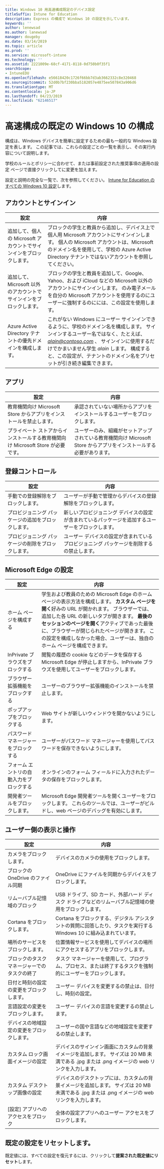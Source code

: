 ```yaml
---
title: Windows 10 用高速構成既定のデバイス設定
titleSuffix: Intune for Education
description: Express の構成で Windows 10 の設定を示しています。
keywords: ''
author: lenewsad
ms.author: lanewsad
manager: dougeby
ms.date: 03/14/2019
ms.topic: article
ms.prod: ''
ms.service: microsoft-intune
ms.technology: ''
ms.assetid: 2221009e-68cf-4171-8118-0d750b0f35f1
searchScope:
- IntuneEDU
ms.openlocfilehash: e56618420c1726f66bb7d3ab3662332c8e320468
ms.sourcegitcommit: 52d0b7bf230bba5182057e4875ee507843a906d6
ms.translationtype: MT
ms.contentlocale: ja-JP
ms.lasthandoff: 04/23/2019
ms.locfileid: "62146517"
---
```

# <a name="default-windows-10-configurations-in-express-configuration"></a>高速構成の既定の Windows 10 の構成
構成は、Windows デバイスを簡単に設定するための最も一般的な Windows 設定を表します。 この記事では、これらの設定ごとの一覧を表示し、その実行内容について説明します。

学校のルールとポリシーに合わせて、または事前設定された推奨事項の適用の設定 ページで直接クリックしてに変更を加えます。

設定と説明の完全な一覧で、次を参照してください。 [Intune for Education のすべての Windows 10 設定](all-edu-settings-windows.md)します。 

## <a name="accounts-and-sign-in"></a>アカウントとサインイン 

|設定|内容|  
|---|---|
|追加して、個人の Microsoft アカウントでサインインをブロックします。 |ブロックの学生と教員から追加し、デバイス上で個人用 Microsoft アカウントにサインインします。 個人の Microsoft アカウントは、Microsoft のドメイン名を使用して、学校の Azure Active Directory テナントではないアカウントを参照してください。|  
|追加して、Microsoft 以外のアカウントでサインインをブロックします。|ブロックの学生と教員を追加して、Google、Yahoo、および iCloud などの Microsoft 以外のアカウントにサインインします。 のみ電子メールを自分の Microsoft アカウントを使用するのにユーザーに強制するのにには、この設定を使用します。|
|Azure Active Directory テナントの優先ドメインを構成します。|これがない Windows にユーザー サインインできるように、学校のドメイン名を構成します。 サインインするユーザー名ではなく、たとえば、 *alain@contoso.com* 、 サインインに使用するだけでかまいません学生 *alain* します。 構成すると、この設定が、テナントのドメイン名をプリセットが引き続き編集できます。|   

## <a name="apps"></a>アプリ   
|設定|内容|  
|---|---|
|教育機関向け Microsoft Store からアプリをインストールを禁止します。|承認されていない場所からアプリをインストールするユーザーをブロックします。|  
|プライベート ストアからインストールする教育機関向け Microsoft Store が必要です。|ユーザーのみ、組織がセットアップされている教育機関向け Microsoft Store からアプリをインストールする必要があります。|  

## <a name="enrollment-controls"></a>登録コントロール  
|設定|内容| 
|---|---|
|手動での登録解除をブロックします。|ユーザーが手動で管理からデバイスの登録解除をブロックします。|
|プロビジョニング パッケージの追加をブロックします。|新しいプロビジョニング デバイスの設定が含まれているパッケージを追加するユーザーをブロックします。|
|プロビジョニング パッケージの削除をブロックします。|ユーザー デバイスの設定が含まれているプロビジョニング パッケージを削除するの禁止します。|  

## <a name="microsoft-edge-settings"></a>Microsoft Edge の設定  
|設定|内容|
|---|---|
|ホーム ページを構成する|学生および教員のための Microsoft Edge のホーム ページの表示方法を構成します。 **カスタム ページを開く**好みの URL が開かれます。 ブラウザーでは、追加した各 URL の新しいタブが開きます。 **最後のセッションのページを開く**アクティブであった最後に、ブラウザーが閉じられたページが開きます。 この設定を構成しなかった場合、ユーザーは、独自のホーム ページを構成できます。| 
|InPrivate ブラウズをブロックする|閲覧の履歴の cookie などのデータを保存する Microsoft Edge が停止しますから、InPrivate ブラウズを使用してユーザーをブロックします。|  
|ブラウザー拡張機能をブロックする|ユーザーのブラウザー拡張機能のインストールを禁止します。|
|ポップアップをブロックする|Web サイトが新しいウィンドウを開かないようにします。|  
|パスワード マネージャーをブロックする|ユーザーがパスワード マネージャーを使用してパスワードを保存できないようにします。|
|フォーム エントリの自動入力をブロックする|オンラインのフォーム フィールドに入力されたデータの保存をブロックします。|
|開発者ツールをブロックします。|Microsoft Edge 開発者ツールを開くユーザーをブロックします。 これらのツールでは、ユーザーがビルドし、web ページのデバッグを有効にします。|  

## <a name="user-experience"></a>ユーザー側の表示と操作 
|設定|内容| 
|---|---|
|カメラをブロックします。|デバイスのカメラの使用をブロックします。|
|ブロックの OneDrive のファイル同期|OneDrive にファイルを同期からデバイスをブロックします。|
|リムーバブル記憶域のブロック|USB ドライブ、SD カード、外部ハード ディスク ドライブなどのリムーバブル記憶域の使用をブロックします。|
|Cortana をブロックします。|Cortana をブロックする、デジタル アシスタントの質問に回答したり、タスクを実行する Windows 10 に組み込まれています。|
|場所のサービスをブロックします。|位置情報サービスを使用してデバイスの場所にアクセスするアプリをブロックします。|  
|ブロックのタスク マネージャーでのタスクの終了|タスク マネージャーを使用して、プログラム、プロセス、または終了するタスクを強制的にユーザーをブロックします。|
|日付と時刻の設定の変更をブロックします。|ユーザー デバイスを変更するの禁止は、日付し、時刻の設定。|
|言語設定の変更をブロックします。|ユーザー デバイスの言語を変更するの禁止します。|
|デバイスの地域設定の変更をブロックします。|ユーザーの国や言語などの地域設定を変更するの禁止します。|
|カスタム ロック画面イメージの設定|デバイスのサインイン画面にカスタムの背景イメージを追加します。 サイズは 20 MB 未満である .jpg または .png イメージの web リンクを入力します。|
|カスタム デスクトップ画像の設定|デバイスのデスクトップには、カスタムの背景イメージを追加します。 サイズは 20 MB 未満である .jpg または .png イメージの web リンクを入力します。|
|[設定] アプリへのアクセスをブロック|全体の設定アプリへのユーザー アクセスをブロックします。|  

## <a name="reset-default-settings"></a>既定の設定をリセットします。
既定値には、すべての設定を復元するには、クリックして**提案された既定値にリセット**します。  

